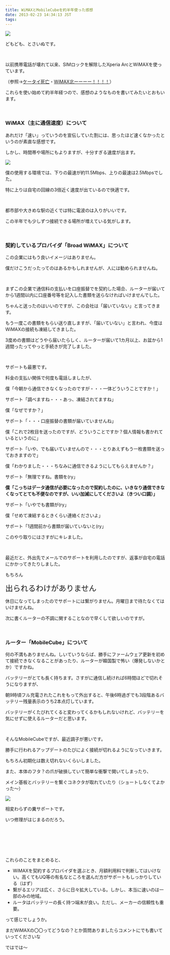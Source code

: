 ```yaml
---
title: WiMAXとMobileCubeを約半年使った感想
date: 2013-02-23 14:34:13 JST
tags:
---
```

<p><img src="https://lh3.googleusercontent.com/-T4See_3nGLQ/USg8OY_RR8I/AAAAAAAABJM/mfxZrOYO9i8/s640/DSC06760.JPG" /></p>
<p>どもども、とさいぬです。</p>
<p>&nbsp;</p>
<p>以前携帯電話が壊れて以来、SIMロックを解除したXperia ArcとWiMAXを使っています。</p>
<p>（参照→<a href="http://www5.pf-x.net/~tosainu/index.php/view/209">ケータイ死亡</a>・<a href="http://www5.pf-x.net/~tosainu/index.php/view/211">WiMAX北ーーーー！！！！</a>）</p>
<p>これらを使い始めて約半年経つので、感想のようなものを書いてみたいとおもいます。</p>
<p>&nbsp;</p>
<h3>WiMAX（主に通信速度）について</h3>
<p>あれだけ「速い」っていうのを宣伝していた割には、思ったほど速くなかったというのが素直な感想です。</p>
<p>しかし、時間帯や場所にもよりますが、十分すぎる速度が出ます。</p>
<p><img src="https://lh4.googleusercontent.com/-6OYzNFuLr9g/UShBf8o4ECI/AAAAAAAABJY/_1TJ5OFePu0/s640/Screenshot_2013-02-23-13-10-51.png" /></p>
<p>僕の使用する環境では、下りの最速が約11.5Mbps、上りの最速は2.5Mbpsでした。</p>
<p>特に上りは自宅の回線の3倍近く速度が出ているので快適です。</p>
<p>&nbsp;</p>
<p>都市部や大きめな駅の近くでは特に電波のは入りがいいです。</p>
<p>この半年でも少しずつ接続できる場所が増えている気がします。</p>
<p>&nbsp;</p>
<h3>契約しているプロバイダ「Broad WiMAX」について</h3>
<p>この企業にはもう良いイメージはありません。</p>
<p>僕だけこうだったってのはあるかもしれませんが、人には勧められませんね。</p>
<p>&nbsp;</p>
<p>まずこの企業で通信料の支払いを口座振替でを契約した場合、ルーターが届いてから1週間以内に口座番号等を記入した書類を送らなければいけませんでした。</p>
<p>ちゃんと送ったのはいいのですが、この会社は「届いていない」と言ってきます。</p>
<p>もう一度この書類をもらい送り直しますが、「届いていない」と言われ、今度はWiMAXの接続も凍結してきました。</p>
<p>3度めの書類はどうやら届いたらしく、ルーターが届いて1カ月以上、お盆から1週間ったってやっと手続きが完了しました。</p>
<p>&nbsp;</p>
<p>サポートも最悪です。</p>
<p>料金の支払い関係で何度も電話しましたが、</p>
<p>僕「今朝から通信できなくなったのですが・・・一体どういうことですか！」</p>
<p>サポート「調べますね・・・あっ、凍結されてますね」</p>
<p>僕「なぜですか？」</p>
<p>サポート「・・・口座振替の書類が届いていませんね」</p>
<p>僕「これで2枚目を送ったのですが、どういうことですか？個人情報も書かれているというのに」</p>
<p>サポート「いや、でも届いていませんので・・・とりあえずもう一枚書類を送っておきますので」</p>
<p>僕「わかりました・・・ちなみに通信できるようにしてもらえませんか？」</p>
<p>サポート「無理ですね。書類を(ry」</p>
<p><strong>僕「こっちはデータ通信が必要になったので契約したのに、いきなり通信できなくなってとても不便なのですが、いい加減にしてくださいよ（きつい口調）」</strong></p>
<p>サポート「いやでも書類が(ry」</p>
<p>僕「せめて凍結するときくらい連絡くださいよ」</p>
<p>サポート「1週間前から書類が届いていないと(ry」</p>
<p>このやり取りにはさすがにキレました。</p>
<p>&nbsp;</p>
<p>最近だと、外出先でメールでのサポートを利用したのですが、返事が自宅の電話にかかってきたりしました。</p>
<p>もちろん</p>
<p><span style="font-size:24px;">出られるわけがありません</span></p>
<p>休日になってしまったのでサポートには繋がりません。月曜日まで待たなくてはいけませんね。</p>
<p>次に書くルーターの不調に関することなので早くして欲しいのですが。</p>
<p>&nbsp;</p>
<h3>ルーター「MobileCube」について</h3>
<p>何の不満もありませんね。しいていうならば、勝手にファームウェア更新を初めて接続できなくなることがあったり、ルーターが韓国製で怖い（爆発しないかとか）ですかね。</p>
<p>バッテリーがとても長く持ちます。さすがに通信し続ければ6時間ほどで切れそうになりますが、</p>
<p>朝9時頃フル充電されたこれをもって外出すると、午後6時過ぎでも3段階あるバッテリー残量表示のうち2本点灯しています。</p>
<p>バッテリーがくたびれてくると変わってくるかもしれないけれど、バッテリーを気にせずに使えるルーターだと思います。</p>
<p>&nbsp;</p>
<p>そんなMobileCubeですが、最近調子が悪いです。</p>
<p>勝手に行われるアップデートのたびによく接続が切れるようになっていきます。</p>
<p>もちろん初期化は数え切れないくらいしました。</p>
<p>また、本体のフタ？の爪が破損していて簡単な衝撃で開いてしまったり、</p>
<p>メイン基板とバッテリーを繋ぐコネクタが取れていたり（ショートしなくてよかった〜）</p>
<p><img src="https://lh3.googleusercontent.com/-2WX7YaMkAu8/UShSaaQhErI/AAAAAAAABJ0/osajMRM5KWA/s640/DSC07075.JPG" /></p>
<p>相変わらずの糞サポートです。</p>
<p>いつ修理がはじまるのだろう。</p>
<p>&nbsp;</p>
<p>&nbsp;</p>
<p>&nbsp;</p>
<p>これらのことをまとめると、</p>
<ul>
<li>WiMAXを契約するプロバイダを選ぶとき、月額利用料で判断してはいけない。高くてもUQ等の有名なところを選んだ方がサポートもしっかりしている（はず）</li>
<li>繋がるエリアは広く、さらに日々拡大している。しかし、本当に速いのは一部のみの地域。</li>
<li>ルータはバッテリーの長く持つ端末が良い。ただし、メーカーの信頼性も重要。</li>
</ul>
<p>って感じでしょうか。</p>
<p>まだWiMAXの〇〇ってどうなの？とか質問ありましたらコメントにでも書いていってくださいな</p>
<p>ではでは〜</p>
